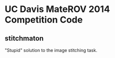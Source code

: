 UC Davis MateROV 2014 Competition Code
======================================

stitchmaton
-----------
"Stupid" solution to the image stitching task.
